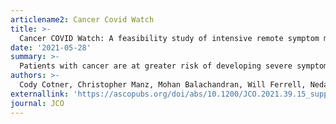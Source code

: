 ```yaml
---
articlename2: Cancer Covid Watch
title: >-
  Cancer COVID Watch: A feasibility study of intensive remote symptom monitoring via automated text messages with integrated nurse practitioner triage for patients with cancer and suspected or confirmed COVID-19
date: '2021-05-28'
summary: >-
  Patients with cancer are at greater risk of developing severe symptoms and dying from COVID-19 than the general population. Early detection of worsening symptoms and rapid nurse practitioner assessment may identify patients with cancer and suspected COVID-19 who require escalation of care while limiting strain on healthcare resources. Patients with concerning symptoms were adherent with Cancer COVID Watch and mostly managed in the outpatient setting. Efforts to manage symptomatic patients with cancer during future pandemics could use a similar approach. This was a modification of the COVID Watch program applied specifically to cancer patients and monitored by oncologists. 
authors: >-
  Cody Cotner, Christopher Manz, Mohan Balachandran, Will Ferrell, Neda Khan, Michael Kopinsky, Suzanne McGettigan, Anna Morgan, Lindsey Zinck, Lynn Mara Schuchter, Lawrence N. Shulman, David Asch, Ravi Bharat Parikh
externallink: 'https://ascopubs.org/doi/abs/10.1200/JCO.2021.39.15_suppl.e13580'
journal: JCO
---
```


